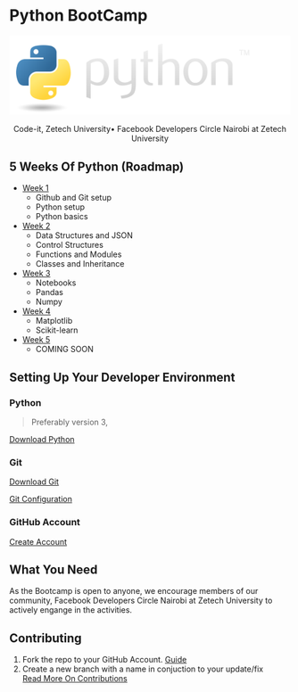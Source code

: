 # Python BootCamp

<div align='center'>

![python-logo](images/python.png)

Code-it, Zetech University• Facebook Developers Circle Nairobi at Zetech University

</div>

## 5 Weeks Of Python (Roadmap)

- [Week 1](week_1/Readme.md)
  - Github and Git setup
  - Python setup
  - Python basics
- [Week 2](week_2/Readme.md)
  - Data Structures and JSON
  - Control Structures
  - Functions and Modules
  - Classes and Inheritance
- [Week 3](week_3/Readme.md)
  - Notebooks
  - Pandas
  - Numpy
- [Week 4](week_4/Readme.md)
  - Matplotlib
  - Scikit-learn
- [Week 5](week_5/Readme.md)
  - COMING SOON

## Setting Up Your Developer Environment

### Python

> Preferably version 3,

[Download Python](https://www.python.org/downloads/)

### Git

[Download Git](https://git-scm.com/)

[Git Configuration](https://dev.to/chrisachinga/git-and-github-install-configure-51pa)

### GitHub Account

[Create Account](https://github.com)

## What You Need

As the Bootcamp is open to anyone, we encourage members of our community, Facebook Developers Circle Nairobi at Zetech University to actively engange in the activities.

## Contributing

1. Fork the repo to your GitHub Account. [Guide](https://docs.github.com/en/free-pro-team@latest/github/getting-started-with-github/fork-a-repo)
2. Create a new branch with a name in conjuction to your update/fix  
   [Read More On Contributions](CONTRIBUTING.md)
